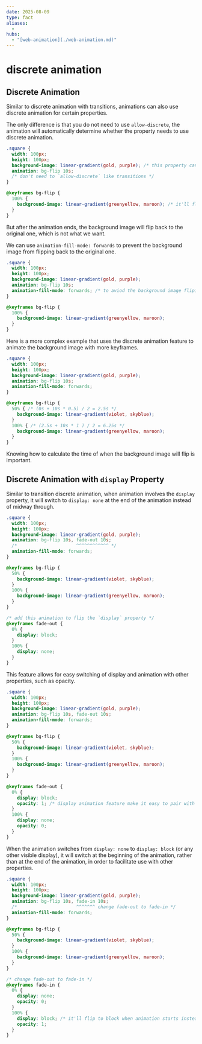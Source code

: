 ```yaml
---
date: 2025-08-09
type: fact
aliases:
  -
hubs:
  - "[web-animation](./web-animation.md)"
---
```


# discrete animation

## Discrete Animation

Similar to discrete animation with transitions, animations can also use discrete animation for certain properties.

The only difference is that you do not need to use `allow-discrete`, the animation will automatically determine whether the property needs to use discrete animation.

```css
.square {
  width: 100px;
  height: 100px;
  background-image: linear-gradient(gold, purple); /* this property cannot be computed values but it can be animated discretely */
  animation: bg-flip 10s;
  /* don't need to `allow-discrete` like transitions */
}

@keyframes bg-flip {
  100% {
    background-image: linear-gradient(greenyellow, maroon); /* it'll flip to this background image at the midway of the animation (0s + 10s * 1) / 2 = 5s */
  }
}
```

But after the animation ends, the background image will flip back to the original one, which is not what we want.

We can use `animation-fill-mode: forwards` to prevent the background image from flipping back to the original one.

```css
.square {
  width: 100px;
  height: 100px;
  background-image: linear-gradient(gold, purple);
  animation: bg-flip 10s;
  animation-fill-mode: forwards; /* to aviod the background image fliping back to original when animation ends */
}

@keyframes bg-flip {
  100% {
    background-image: linear-gradient(greenyellow, maroon);
  }
}
```

Here is a more complex example that uses the discrete animation feature to animate the background image with more keyframes.

```css
.square {
  width: 100px;
  height: 100px;
  background-image: linear-gradient(gold, purple);
  animation: bg-flip 10s;
  animation-fill-mode: forwards;
}

@keyframes bg-flip {
  50% { /* (0s + 10s * 0.5) / 2 = 2.5s */
    background-image: linear-gradient(violet, skyblue);
  }
  100% { /* (2.5s + 10s * 1 ) / 2 = 6.25s */
    background-image: linear-gradient(greenyellow, maroon);
  }
}
```

Knowing how to calculate the time of when the background image will flip is important.

## Discrete Animation with `display` Property

Similar to transition discrete animation, when animation involves the `display` property, it will switch to `display: none` at the end of the animation instead of midway through.

```css
.square {
  width: 100px;
  height: 100px;
  background-image: linear-gradient(gold, purple);
  animation: bg-flip 10s, fade-out 10s;
  /*                      ^^^^^^^^^^^^ */
  animation-fill-mode: forwards;
}

@keyframes bg-flip {
  50% {
    background-image: linear-gradient(violet, skyblue);
  }
  100% {
    background-image: linear-gradient(greenyellow, maroon);
  }
}

/* add this animation to flip the `display` property */
@keyframes fade-out {
  0% {
    display: block;
  }
  100% {
    display: none;
  }
}
```

This feature allows for easy switching of display and animation with other properties, such as opacity.

```css
.square {
  width: 100px;
  height: 100px;
  background-image: linear-gradient(gold, purple);
  animation: bg-flip 10s, fade-out 10s;
  animation-fill-mode: forwards;
}

@keyframes bg-flip {
  50% {
    background-image: linear-gradient(violet, skyblue);
  }
  100% {
    background-image: linear-gradient(greenyellow, maroon);
  }
}

@keyframes fade-out {
  0% {
    display: block;
    opacity: 1; /* display animation feature make it easy to pair with other properties */
  }
  100% {
    display: none;
    opacity: 0;
  }
}
```

When the animation switches from `display: none` to `display: block` (or any other visible display), it will switch at the beginning of the animation, rather than at the end of the animation, in order to facilitate use with other properties.

```css
.square {
  width: 100px;
  height: 100px;
  background-image: linear-gradient(gold, purple);
  animation: bg-flip 10s, fade-in 10s;
  /*                      ^^^^^^^ change fade-out to fade-in */
  animation-fill-mode: forwards;
}

@keyframes bg-flip {
  50% {
    background-image: linear-gradient(violet, skyblue);
  }
  100% {
    background-image: linear-gradient(greenyellow, maroon);
  }
}

/* change fade-out to fade-in */
@keyframes fade-in {
  0% {
    display: none;
    opacity: 0;
  }
  100% {
    display: block; /* it'll flip to block when animation starts instead of 5s */
    opacity: 1;
  }
}
```
